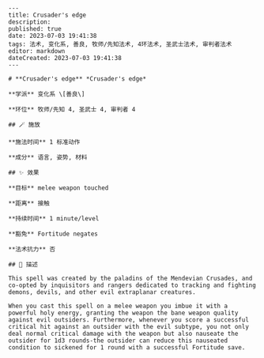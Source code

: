 
    ---
    title: Crusader's edge
    description: 
    published: true
    date: 2023-07-03 19:41:38
    tags: 法术, 变化系, 善良, 牧师/先知法术, 4环法术, 圣武士法术, 审判者法术
    editor: markdown
    dateCreated: 2023-07-03 19:41:38
    ---

    # **Crusader's edge** *Crusader's edge*

    **学派** 变化系 \[善良\] 

    **环位** 牧师/先知 4, 圣武士 4, 审判者 4

    ## 🪄 施放

    **施法时间** 1 标准动作

    **成分** 语言, 姿势, 材料

    ## ✨ 效果 

    **目标** melee weapon touched 

    **距离** 接触  

    **持续时间** 1 minute/level 

    **豁免** Fortitude negates

    **法术抗力** 否

    ## 📖 描述

    This spell was created by the paladins of the Mendevian Crusades, and co-opted by inquisitors and rangers dedicated to tracking and fighting demons, devils, and other evil extraplanar creatures.

    When you cast this spell on a melee weapon you imbue it with a powerful holy energy, granting the weapon the bane weapon quality against evil outsiders. Furthermore, whenever you score a successful critical hit against an outsider with the evil subtype, you not only deal normal critical damage with the weapon but also nauseate the outsider for 1d3 rounds-the outsider can reduce this nauseated condition to sickened for 1 round with a successful Fortitude save.
    